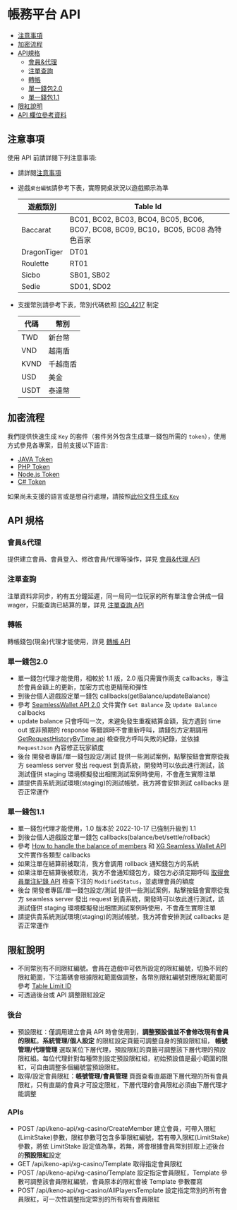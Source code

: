 # 帳務平台 API

- [注意事項](#注意事項)
- [加密流程](#加密流程)
- [API規格](#API規格) 
    - [會員&代理](#會員代理)
    - [注單查詢](#注單查詢)
    - [轉帳](#轉帳)
    - [單一錢包2.0](#單一錢包20)
    - [單一錢包1.1](#單一錢包11)
- [限紅說明](#限紅說明) 
- [API 欄位參考資料](../reference-cht.md)

## 注意事項

使用 API 前請詳閱下列注意事項:

- 請詳閱[注意事項](../notice-cht.md)
- 遊戲`桌台編號`請參考下表，實際開桌狀況以遊戲顯示為準
 
    | 遊戲類別 | Table Id  |
    | --- | --- |
    | Baccarat | BC01, BC02, BC03, BC04, BC05, BC06, BC07, BC08, BC09, BC10，BC05, BC08 為特色百家|
    | DragonTiger | DT01 |  
    | Roulette | RT01 |  
    | Sicbo | SB01, SB02 |  
    | Sedie | SD01, SD02 |
   

- 支援幣別請參考下表，幣別代碼依照 [ISO_4217](https://en.wikipedia.org/wiki/ISO_4217) 制定
 
    | 代碼 | 幣別     |
    | ---- | -------- |
    | TWD  | 新台幣   |
    | VND  | 越南盾   |
    | KVND  | 千越南盾   |
    | USD  | 美金   |
    | USDT  | 泰達幣   |

## 加密流程

我們提供快速生成 `Key` 的套件（套件另外包含生成單一錢包所需的 `token`），使用方式參見各專案，目前支援以下語言:

- [JAVA Token](https://gitlab.com/token-library/java/-/packages/17448487)
- [PHP Token](https://gitlab.com/token-library/php-token)
- [Node.js Token](https://gitlab.com/token-library/js-token)
- [C# Token](https://gitlab.com/token-library/csharp-token)

如果尚未支援的語言或是想自行處理，請按照[此份文件生成 `Key`](../encryption-cht.md)

## API 規格 

### 會員&代理

提供建立會員、會員登入、修改會員/代理等操作，詳見 [會員&代理 API](https://staging-agent.olacak.live/swagger/public/index.html#/%E6%9C%83%E5%93%A1%26%E4%BB%A3%E7%90%86)

### 注單查詢

注單資料非同步，約有五分鐘延遲，同一局同一位玩家的所有單注會合併成一個 wager，只能查詢已結算的單，詳見 [注單查詢 API](https://staging-agent.olacak.live/swagger/public/index.html#/%E6%B3%A8%E5%96%AE%E6%9F%A5%E8%A9%A2)

### 轉帳

轉帳錢包(現金)代理才能使用，詳見 [轉帳 API](https://staging-agent.olacak.live/swagger/public/index.html#/%E8%BD%89%E5%B8%B3)

### 單一錢包2.0

- 單一錢包代理才能使用，相較於 1.1 版，2.0 版只需實作兩支 callbacks，專注於會員金額上的更新，加密方式也更精簡和彈性
- 到後台個人遊戲設定單一錢包 callbacks(getBalance/updateBalance)
- 參考 [SeamlessWallet API 2.0](../../SeamlessWalletAPI2.0/SeamlessWalletAPI-2.0.md) 文件實作 `Get Balance` 及 `Update Balance` callbacks
- update balance 只會呼叫一次，未避免發生重複結算金額，我方遇到 time out 或非預期的 response 等錯誤時不會重新呼叫，請錢包方定期調用 [GetRequestHistoryByTime api](https://staging-agent.olacak.live/swagger/public/index.html#/%E5%96%AE%E4%B8%80%E9%8C%A2%E5%8C%852.0/post_api_keno_api_casino_GetRequestHistoryByTime) 檢查我方呼叫失敗的紀錄，並依據 `RequestJson` 內容修正玩家額度
- 後台 開發者專區/單一錢包設定/測試 提供一些測試案例，點擊按鈕會實際從我方 seamless server 發出 request 到貴系統，開發時可以依此進行測試，該測試僅供 staging 環境模擬發出相關測試案例時使用，不會產生實際注單
- 請提供貴系統測試環境(staging)的測試帳號，我方將會安排測試 callbacks 是否正常運作

### 單一錢包1.1

- 單一錢包代理才能使用，1.0 版本於 2022-10-17 已強制升級到 1.1
- 到後台個人遊戲設定單一錢包 callbacks(balance/bet/settle/rollback)
- 參考 [How to handle the balance of members](../../SeamlessWalletAPI1.x/handle-balance.md) 和 [XG Seamless Wallet API](https://github.com/jacky5823a/docs/blob/master/SeamlessWalletAPI1.x/SeamlessWallet1.1.md) 文件實作各類型 callbacks
- 如果注單在結算前被取消，我方會調用 rollback 通知錢包方的系統
- 如果注單在結算後被取消，我方不會通知錢包方，錢包方必須定期呼叫 [取得會員單注紀錄 API](https://staging-agent.olacak.live/swagger/public/index.html#/%E5%96%AE%E4%B8%80%E9%8C%A2%E5%8C%851.x/post_api_keno_api_casino_GetReplenishmentByTime) 檢查下注的 `ModifiedStatus`，並處理會員的額度
- 後台 開發者專區/單一錢包設定/測試 提供一些測試案例，點擊按鈕會實際從我方 seamless server 發出 request 到貴系統，開發時可以依此進行測試，該測試僅供 staging 環境模擬發出相關測試案例時使用，不會產生實際注單
- 請提供貴系統測試環境(staging)的測試帳號，我方將會安排測試 callbacks 是否正常運作

## 限紅說明

- 不同幣別有不同限紅編號。會員在遊戲中可依所設定的限紅編號，切換不同的限紅範圍，下注籌碼會根據限紅範圍做調整，各幣別限紅編號對應限紅範圍可參考 [Table Limit ID](./table-limit.md)
- 可透過後台或 API 調整限紅設定

### 後台
- 預設限紅：僅調用建立會員 API 時會使用到，**調整預設值並不會修改現有會員的限紅**。**系統管理/個人設定** 的限紅設定頁籤可調整自身的預設限紅組， **帳號管理/代理管理** 選取某位下層代理，預設限紅的頁籤可調整該下層代理的預設限紅組。每位代理針對每種幣別設定預設限紅組，初始預設值是最小範圍的限紅，可自由調整多個編號當預設限紅。
- 取得/設定會員限紅：**帳號管理/會員管理** 頁面查看直屬跟下層代理的所有會員限紅，只有直屬的會員才可設定限紅，下層代理的會員限紅必須由下層代理才能調整

### APIs
- POST /api/keno-api/xg-casino/CreateMember 建立會員，可帶入限紅(LimitStake)參數，限紅參數可包含多筆限紅編號，若有帶入限紅(LimitStake)參數，將依 LimitStake 設定值為準，若無，將會根據會員幣別抓取上述後台的**預設限紅**設定
- GET /api/keno-api/xg-casino/Template 取得指定會員限紅
- POST /api/keno-api/xg-casino/Template 設定指定會員限紅，Template 參數可調整該會員限紅編號，會員原本的限紅會被 Template 參數覆寫
- POST /api/keno-api/xg-casino/AllPlayersTemplate 設定指定幣別的所有會員限紅，可一次性調整指定幣別的所有現有會員限紅



